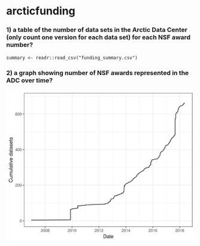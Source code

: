 # arcticfunding

### 1) a table of the number of data sets in the Arctic Data Center (only count one version for each data set) for each NSF award number?  

```
summary <- readr::read_csv("funding_summary.csv")
```

### 2) a graph showing number of NSF awards represented in the ADC over time?

![](https://github.com/isteves/arcticfunding/blob/master/awards_over_time.png?raw=true)